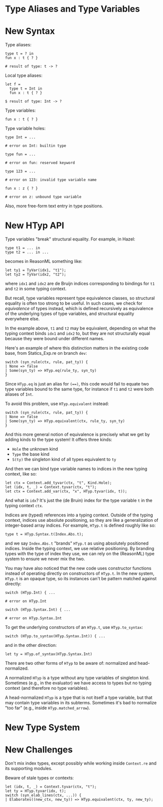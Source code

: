 # Type Aliases and Type Variables

# New Syntax

Type aliases:

```
type t = ? in
fun x : t { ? }

# result of type: t -> ?
```

Local type aliases:

```
let f =
  type t = Int in
  fun x : t { ? }
  
$ result of type: Int -> ?
```

Type variables:

```
fun x : t { ? }
```

Type variable holes:

```
type Int = ...

# error on Int: builtin type

type fun = ...

# error on fun: reserved keyword

type 123 = ...

# error on 123: invalid type variable name

fun x : z { ? }

# error on z: unbound type variable
```

Also, more free-form text entry in type positions.

# New HTyp API

Type variables "break" structural equality. For example, in Hazel:

```
type t1 = ... in
type t2 = ... in ...
```

becomes in ReasonML something like:

```
let ty1 = TyVar(idx1, "t1");
let ty2 = TyVar(idx2, "t2");
```

where `idx1` and `idx2` are de Bruijn indices corresponding to bindings for `t1`
and `t2` in some typing context.

But recall, type variables represent type equivalence classes, so structural
equality is often too strong to be useful. In such cases, we check for
*equivalence* of types instead, which is defined recursively as equivalence of
the underlying types of type variables, and structural equality everywhere else.

In the example above, `t1` and `t2` may be equivalent, depending on what the
typing context binds `idx1` and `idx2` to, but they are not structurally equal
because they were bound under different names.

Here's an example of where this distinction matters in the existing code base,
from Statics_Exp.re on branch `dev`:

```
switch (syn_rule(ctx, rule, pat_ty)) {
| None => false
| Some(syn_ty) => HTyp.eq(rule_ty, syn_ty)
}
```

Since `HTyp.eq` is just an alias for `(==)`, this code would fail to equate two
type variables bound to the same type, for instance if `t1` and `t2` were both
aliases of `Int`.

To avoid this problem, use `HTyp.equivalent` instead:
```
switch (syn_rule(ctx, rule, pat_ty)) {
| None => false
| Some(syn_ty) => HTyp.equivalent(ctx, rule_ty, syn_ty)
}
```

And this more general notion of equivalence is precisely what we get by adding
kinds to the type system! It offers three kinds:

- `Hole` the unknown kind
- `Type` the base kind
- `S(ty)` the singleton kind of all types equivalent to `ty`

And then we can bind type variable names to indices in the new typing context,
like so:

```
let ctx = Context.add_tyvar(ctx, "t", Kind.Hole);
let (idx, t, _) = Context.tyvar(ctx, "t");
let ctx = Context.add_var(ctx, "x", HTyp.tyvar(idx, t));
```

And what is `idx`? It's just the (de Bruin) index for the type variable `t` in
the typing context `ctx`.

Indices are (typed) references into a typing context. Outside of the typing
context, indices use absolute positioning, so they are like a generalization of
integer-based array indices. For example, `HTyp.t` is defined roughly like so:

```
type t = HTyp.Syntax.t(Index.Abs.t);
```

and we say `Index.Abs.t` "brands" `HTyp.t` as using absolutely positioned
indices. Inside the typing context, we use relative positioning. By branding
types with the type of index they use, we can rely on the (ReasonML) type system
to ensure we never mix the two.

You may have also noticed that the new code uses constructor functions instead
of operating directly on constructors of `HTyp.t`. In the new system, `HTyp.t`
is an opaque type, so its instances can't be pattern matched against directly:

```
switch (HTyp.Int) { ...

# error on HTyp.Int

switch (HTyp.Syntax.Int) { ...

# error on HTyp.Syntax.Int
```

To get the underlying constructors of an `HTyp.t`, use `HTyp.to_syntax`:

```
switch (HTyp.to_syntax(HTyp.Syntax.Int)) { ...
```

and in the other direction:

```
let ty = HTyp.of_syntax(HTyp.Syntax.Int)
```

There are two other forms of `HTyp` to be aware of: normalized and head-normalized.

A normalized `HTyp` is a type without any type variables of singleton kind.
Sometimes (e.g., in the evaluator) we have access to types but no typing context
(and therefore no type variables).

A head-normalized `HTyp` is a type that is not itself a type variable, but that
may contain type variables in its subterms. Sometimes it's bad to normalize "too
far" (e.g., inside `HTyp.matched_arrow`).

# New Type System

<diagram>

# New Challenges

Don't mix index types, except possibly while working inside `Context.re` and its
supporting modules.

Beware of stale types or contexts:

```
let (idx, t, _) = Context.tyvar(ctx, "t");
let ty = HTyp.tyvar(idx, t);
switch (syn_elab_lines(ctx, ...)) {
| Elaborates((new_ctx, new_ty)) => HTyp.equivalent(ctx, ty, new_ty);
```

